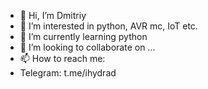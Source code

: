 - 👋 Hi, I’m Dmitriy
- 👀 I’m interested in python, AVR mc, IoT etc.
- 🌱 I’m currently learning python
- 💞️ I’m looking to collaborate on ...
- 📫 How to reach me:
- Telegram: t.me/ihydrad

<!---
ihydrad/ihydrad is a ✨ special ✨ repository because its `README.md` (this file) appears on your GitHub profile.
You can click the Preview link to take a look at your changes.
--->

